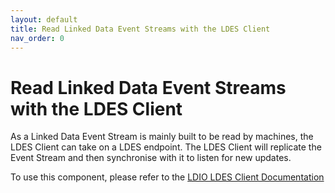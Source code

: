 ```yaml
---
layout: default
title: Read Linked Data Event Streams with the LDES Client
nav_order: 0
---
```


# Read Linked Data Event Streams with the LDES Client

As a Linked Data Event Stream is mainly built to be read by machines, the LDES Client can take on a LDES endpoint.
The LDES Client will replicate the Event Stream and then synchronise with it to listen for
new updates.

To use this component, please refer to the [LDIO LDES Client Documentation](https://informatievlaanderen.github.io/VSDS-Linked-Data-Interactions/ldio/ldio-inputs/ldio-ldes-client)
